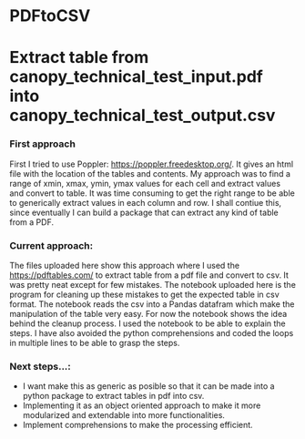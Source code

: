 # PDFtoCSV

# Extract table from canopy_technical_test_input.pdf into canopy_technical_test_output.csv

### First approach
First I tried to use Poppler: https://poppler.freedesktop.org/. It gives an html file with the location of the tables and contents. 
My approach was to find a range of xmin, xmax, ymin, ymax values for each cell and extract values and convert to table. It was time consuming to get the right range to be able to generically extract values in each column and row.
I shall contiue this, since eventually I can build a package that can extract any kind of table from a PDF.

### Current approach:
The files uploaded here show this approach where I used the https://pdftables.com/ to extract table from a pdf file and convert to csv. It was pretty neat except for few mistakes.
The notebook uploaded here is the program for cleaning up these mistakes to get the expected table in csv format. The notebook reads the csv into a Pandas datafram which make the manipulation of the table very easy.
For now the notebook shows the idea behind the cleanup process. I used the notebook to be able to explain the steps. I have also avoided the python comprehensions and coded the loops in multiple lines to be able to grasp the steps.

### Next steps...:
- I want make this as generic as posible so that it can be made into a python package to extract tables in pdf into csv.
- Implementing it as an object oriented approach to make it more modularized and extendable into more functionalities.
- Implement comprehensions to make the processing efficient.



